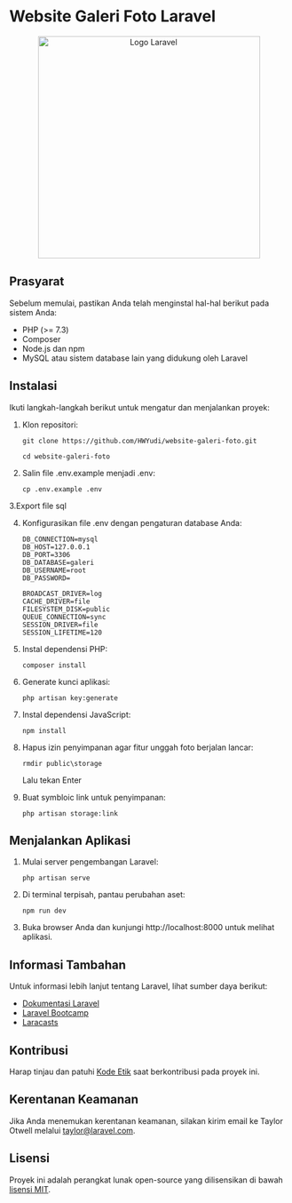 # Website Galeri Foto Laravel

<p align="center"><a href="https://laravel.com" target="_blank"><img src="https://raw.githubusercontent.com/laravel/art/master/logo-lockup/5%20SVG/2%20CMYK/1%20Full%20Color/laravel-logolockup-cmyk-red.svg" width="400" alt="Logo Laravel"></a></p>

## Prasyarat

Sebelum memulai, pastikan Anda telah menginstal hal-hal berikut pada sistem Anda:
- PHP (>= 7.3)
- Composer
- Node.js dan npm
- MySQL atau sistem database lain yang didukung oleh Laravel

## Instalasi

Ikuti langkah-langkah berikut untuk mengatur dan menjalankan proyek:

1. Klon repositori:
   ```
   git clone https://github.com/HWYudi/website-galeri-foto.git
   ```
   ```
   cd website-galeri-foto
   ```
   

2. Salin file .env.example menjadi .env:
   ```
   cp .env.example .env
   ```

3.Export file sql
   

4. Konfigurasikan file .env dengan pengaturan database Anda:
    ```
    DB_CONNECTION=mysql
    DB_HOST=127.0.0.1
    DB_PORT=3306
    DB_DATABASE=galeri
    DB_USERNAME=root
    DB_PASSWORD=
    ```

    ```
    BROADCAST_DRIVER=log
    CACHE_DRIVER=file
    FILESYSTEM_DISK=public
    QUEUE_CONNECTION=sync
    SESSION_DRIVER=file
    SESSION_LIFETIME=120
    ```
    

5. Instal dependensi PHP:
   ```
   composer install
   ```
   

6. Generate kunci aplikasi:
   ```
   php artisan key:generate
   ```
   

7. Instal dependensi JavaScript:
   ```
   npm install
   ```
   
   

8. Hapus izin penyimpanan agar fitur unggah foto berjalan lancar:
   ```
   rmdir public\storage
   ```
   
   Lalu tekan Enter

9. Buat symbloic link untuk penyimpanan:
    ```
    php artisan storage:link
    ```
    

## Menjalankan Aplikasi

1. Mulai server pengembangan Laravel:
   ```
   php artisan serve
   ```
   

2. Di terminal terpisah, pantau perubahan aset:

   ```
   npm run dev
   ```
   

3. Buka browser Anda dan kunjungi http://localhost:8000 untuk melihat aplikasi.

## Informasi Tambahan

Untuk informasi lebih lanjut tentang Laravel, lihat sumber daya berikut:
- [Dokumentasi Laravel](https://laravel.com/docs)
- [Laravel Bootcamp](https://bootcamp.laravel.com)
- [Laracasts](https://laracasts.com)

## Kontribusi

Harap tinjau dan patuhi [Kode Etik](https://laravel.com/docs/contributions#code-of-conduct) saat berkontribusi pada proyek ini.

## Kerentanan Keamanan

Jika Anda menemukan kerentanan keamanan, silakan kirim email ke Taylor Otwell melalui [taylor@laravel.com](mailto:taylor@laravel.com).

## Lisensi

Proyek ini adalah perangkat lunak open-source yang dilisensikan di bawah [lisensi MIT](https://opensource.org/licenses/MIT).
